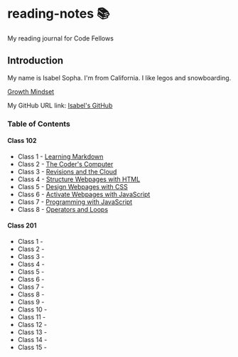 # reading-notes 📚

My reading journal for Code Fellows

## Introduction

My name is Isabel Sopha. I'm from California. I like legos and snowboarding.

[Growth Mindset](./growth-mindset.md)

My GitHub URL link: [Isabel's GitHub](https://github.com/i-sopha)

### Table of Contents

#### Class 102

- Class 1 - [Learning Markdown](./01-learning-markdown.md)
- Class 2 - [The Coder's Computer](./02-the-coders-computer.md)
- Class 3 - [Revisions and the Cloud](./03-revisions-and-the-cloud.md)
- Class 4 - [Structure Webpages with HTML](./04-structure-web-pages-with-html.md)
- Class 5 - [Design Webpages with CSS](./05-design-webpages-with-css.md)
- Class 6 - [Activate Webpages with JavaScript](./06-activate-webpages-with-javascript.md)
- Class 7 - [Programming with JavaScript](./07-programming-wih-javascript.md)
- Class 8 - [Operators and Loops](./08-operators-and-loops.md)

#### Class 201

- Class 1 -
- Class 2 -
- Class 3 -
- Class 4 -
- Class 5 -
- Class 6 -
- Class 7 -
- Class 8 -
- Class 9 -
- Class 10 -
- Class 11 -
- Class 12 -
- Class 13 -
- Class 14 -
- Class 15 -
